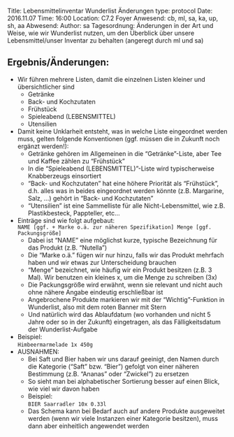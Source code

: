 Title: Lebensmittelinventar Wunderlist Änderungen
type: protocol
Date: 2016.11.07
Time: 16:00
Location: C7.2 Foyer
Anwesend:  cb, ml, sa, ka, up, sh, aa
Abwesend: 
Author: sa
Tagesordnung: Änderungen in der Art und Weise, wie wir Wunderlist nutzen, um den Überblick über unsere Lebensmittel/unser Inventar zu behalten (angeregt durch ml und sa)


## Ergebnis/Änderungen:

- Wir führen mehrere Listen, damit die einzelnen Listen kleiner und übersichtlicher sind
    - Getränke
    - Back- und Kochzutaten
    - Frühstück
    - Spieleabend (LEBENSMITTEL)
    - Utensilien
- Damit keine Unklarheit entsteht, was in welche Liste eingeordnet werden muss, gelten folgende Konventionen (ggf. müssen die in Zukunft noch ergänzt werden!):
    - Getränke gehören im Allgemeinen in die “Getränke”-Liste, aber Tee und Kaffee zählen zu “Frühstück”
    - In die “Spieleabend (LEBENSMITTEL)”-Liste wird typischerweise Knabberzeugs einsortiert
    - “Back- und Kochzutaten” hat eine höhere Priorität als “Frühstück”, d.h. alles was in beides eingeordnet werden könnte (z.B. Margarine, Salz, …) gehört in “Back- und Kochzutaten”
    - “Utensilien” ist eine Sammelliste für alle Nicht-Lebensmittel, wie z.B. Plastikbesteck, Pappteller, etc...
- Einträge sind wie folgt aufgebaut:  
  `NAME [ggf. + Marke o.ä. zur näheren Spezifikation] Menge [ggf. Packungsgröße]`
    - Dabei ist “NAME” eine möglichst kurze, typische Bezeichnung für das Produkt (z.B. “Nutella”)
    - Die “Marke o.ä.” fügen wir nur hinzu, falls wir das Produkt mehrfach haben und wir etwas zur Unterscheidung brauchen
    - “Menge” bezeichnet, wie häufig wir ein Produkt besitzen (z.B. 3 Mal). Wir benutzen ein kleines x, um die Menge zu schreiben (3x)
    - Die Packungsgröße wird erwähnt, wenn sie relevant und nicht auch ohne nähere Angabe eindeutig erschließbar ist
    - Angebrochene Produkte markieren wir mit der “Wichtig”-Funktion in Wunderlist, also mit dem roten Banner mit Stern
    - Und natürlich wird das Ablaufdatum (wo vorhanden und nicht 5 Jahre oder so in der Zukunft) eingetragen, als das Fälligkeitsdatum der Wunderlist-Aufgabe
- Beispiel:  
  `Himbeermarmelade 1x 450g`
- AUSNAHMEN:
    - Bei Saft und Bier haben wir uns darauf geeinigt, den Namen durch die Kategorie (“Saft” bzw. “Bier”) gefolgt von einer näheren Bestimmung (z.B. “Ananas” oder “Zwickel”) zu ersetzen
    - So sieht man bei alphabetischer Sortierung besser auf einen Blick, wie viel wir davon haben
    - Beispiel:  
      `BIER Saarradler 10x 0.33l`
    - Das Schema kann bei Bedarf auch auf andere Produkte ausgeweitet werden (wenn wir viele Instanzen einer Kategorie besitzen), muss dann aber einheitlich angewendet werden

